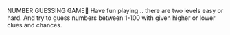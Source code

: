 NUMBER GUESSING GAME🔢
    Have fun playing... there are two levels easy or hard.
And try to guess numbers between 1-100 with given higher or lower clues and chances.
